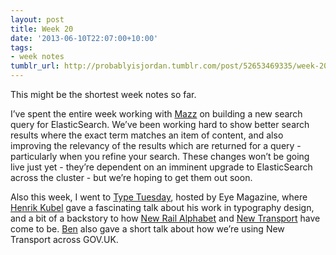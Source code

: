 ```yaml
---
layout: post
title: Week 20
date: '2013-06-10T22:07:00+10:00'
tags:
- week notes
tumblr_url: http://probablyisjordan.tumblr.com/post/52653469335/week-20
---
```

<p>This might be the shortest week notes so far.</p>

<p>I&rsquo;ve spent the entire week working with <a href="https://twitter.com/mnowster">Mazz</a> on building a new search query for ElasticSearch. We&rsquo;ve been working hard to show better search results where the exact term matches an item of content, and also improving the relevancy of the results which are returned for a query - particularly when you refine your search. These changes won&rsquo;t be going live just yet - they&rsquo;re dependent on an imminent upgrade to ElasticSearch across the cluster - but we&rsquo;re hoping to get them out soon.</p>

<p>Also this week, I went to <a href="http://www.eyemagazine.com/blog/post/new-work-new-fonts-new-transport">Type Tuesday</a>, hosted by Eye Magazine, where <a href="http://www.a2swhk.co.uk/">Henrik Kubel</a> gave a fascinating talk about his work in typography design, and a bit of a backstory to how <a href="http://www.newrailalphabet.co.uk/">New Rail Alphabet</a> and <a href="http://en.wikipedia.org/wiki/Transport_(typeface)#New_Transport">New Transport</a> have come to be. <a href="https://twitter.com/benterrett">Ben</a> also gave a short talk about how we&rsquo;re using New Transport across GOV.UK.</p>
